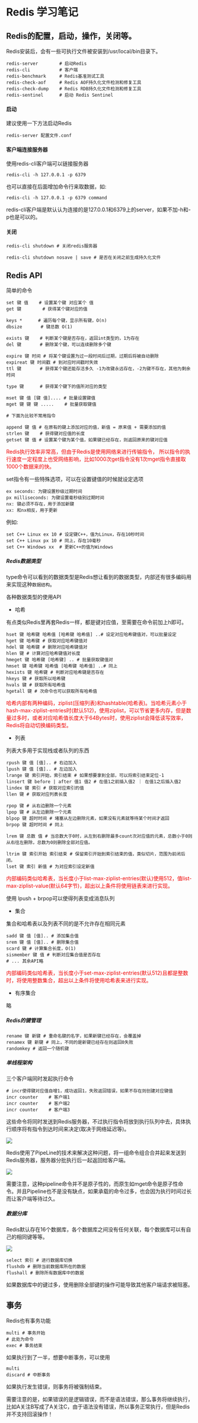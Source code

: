 # Redis 学习笔记

## Redis的配置，启动，操作，关闭等。

Redis安装后，会有一些可执行文件被安装到/usr/local/bin目录下。

```shell
redis-server        # 启动Redis
redis-cli           # 客户端
redis-benchmark     # Redis基准测试工具
redis-check-aof     # Redis AOF持久化文件检测和修复工具
redis-check-dump    # Redis RDB持久化文件检测和修复工具
redis-sentinel      # 启动 Redis Sentinel
```

#### 启动

建议使用一下方法启动Redis

```shell
redis-server 配置文件.conf
```

#### 客户端连接服务器

使用redis-cli客户端可以链接服务器

```shell
redis-cli -h 127.0.0.1 -p 6379
```

也可以直接在后面增加命令行来取数据，如: 

```shell
redis-cli -h 127.0.0.1 -p 6379 command
```

redis-cli客户端是默认认为连接的是127.0.0.1和6379上的server，如果不加-h和-p也是可以的。

#### 关闭

```shell
redis-cli shutdown # 关闭redis服务器
```

```shell
redis-cli shutdown nosave | save # 是否在关闭之前生成持久化文件
```

## Redis API

简单的命令

```shell
set 键 值    # 设置某个键 对应某个 值
get 键        # 获得某个键对应的值

keys *      # 遍历每个键，显示所有键，O(n)
dbsize       # 键总数 O(1)

exists 键    # 判断某个键是否存在，返回int类型的，1为存在
del 键       # 删除某个键，可以连续删除多个键

expire 键 时间 # 将某个键设置为过一段时间后过期，过期后将被自动删除
expireat 键 时间戳 # 到对应时间戳时失效
ttl 键       # 获得某个键还能存活多久 -1为改键永远存在，-2为键不存在，其他为剩余时间

type 键      # 获得某个键下的值所对应的类型

mset 键 值 [键 值].... # 批量设置键值
mget 键 键 键 .....    # 批量获取键值

# 下面为比较不常用指令

append 键 值 # 在原有的键上添加对应的值，新值 = 原来值 + 需要添加的值
strlen 键    # 获得键对应值的长度
getset 键 值 # 设置某个键为某个值，如果键已经存在，则返回原来的键对应值
```

<font color=F0000> Redis执行效率非常高，但由于Redis是使用网络来进行传输指令， 所以指令的执行速度一定程度上也受网络影响，比如1000次get指令没有1次mget指令直接取1000个数据来的快。</font>

set指令有一些特殊选项，可以在设置键值的时候就设定选项

```shell
ex seconds: 为键设置秒级过期时间
px milliseconds: 为键设置毫秒级别过期时间
nx: 键必须不存在，用于添加新键
xx: 和nx相反，用于更新
```

例如:

```shell
set C++ Linux ex 10 # 设定键C++，值为Linux，存在10秒时间
set C++ Linux px 10 # 同上，存在10毫秒
set C++ Windows xx  # 更新C++的值为Windows
```

##### Redis数据类型

type命令可以看到的数据类型是Redis想让看到的数据类型，内部还有很多编码用来实现这种`数据结构`。

各种数据类型的使用API

* 哈希

有点类似Redis里再套Redis一样，都是键对应值，至需要在命令前加上h即可。

```shell
hset 键 哈希键 哈希值 [哈希键 哈希值] ..# 设定对应哈希键值对，可以批量设定
hget 键 哈希键 # 获取对应哈希键值对
hdel 键 哈希键 # 删除对应哈希键值对
hlen 键 # 计算对应哈希键值对长度
hmeget 键 哈希键 [哈希键] .. # 批量获取键值对
hmset 键 哈希键 哈希值 [哈希键 哈希值] ..# 同上
hexists 键 哈希键 # 判断对应哈希键是否存在
hkeys 键 # 获取所以哈希键
hvals 键 # 获取所有哈希值
hgetall 键 # 次命令也可以获取所有哈希值
```

<font color=F0000> 哈希内部有两种编码，ziplist(压缩列表)和hashtable(哈希表)。当哈希元素小于hash-max-ziplist-entries时(默认512)，使用ziplist，可以节省更多内存，但是数量过多时，或者对应哈希值长度大于64Bytes时，使用ziplist会降低读写效率，Redis将自动切换编码类型。 </font>

* 列表

列表大多用于实现栈或者队列的东西

```shell
rpush 键 值 [值].. # 右边加入
lpush 键 值 [值].. # 左边加入
lrange 键 索引开始，索引结束 # 如果想要拿到全部，可以将索引结束定位-1
linsert 键 before | after 值1 值2 # 在值1之前插入值2 ｜ 在值1之后插入值2
lindex 键 索引 # 获取对应索引的值
llen 键 # 获取对应列表长度

rpop 键 # 从右边删除一个元素
lpop 键 # 从左边删除一个元素
blpop 键 超时时间 # 堵塞从左边删除元素，如果没有元素就等待某个时间才返回
brpop 键 超时时间 # 同上

lrem 键 总数 值 # 当总数大于0时，从左到右删除最多count次对应值的元素，总数小于0则从右往左删除，总数为0则删除全部对应值。

ltrim 键 索引开始 索引结束 # 保留索引开始到索引结束的值，类似切片，范围为前闭后闭。
lset 键 索引 新值 # 为对应索引设定新值
```

<font color=F0000> 内部编码类似哈希表，当长度小于list-max-ziplist-entries(默认)使用512，值list-max-ziplist-value(默认64字节)，超出以上条件将使用链表来进行实现。 </font>

使用 lpush + brpop可以使得列表变成消息队列

* 集合

集合和哈希表以及列表不同的是不允许存在相同元素

```shell
sadd 键 值 [值].. # 添加集合值
srem 键 值 [值].. # 删除集合值
scard 键 # 计算集合长度，O(1)
sismember 键 值 # 判断对应集合值是否存在
# ... 其余API略
```

<font color=F0000> 内部编码类似哈希表，当长度小于set-max-ziplist-entries(默认512)且都是整数时，将使用整数集合，超出以上条件将使用哈希表来进行实现。 </font>

* 有序集合

略

##### Redis的键管理

```shell
rename 键 新键 # 重命名键的名字，如果新键已经存在，会覆盖掉
renamex 键 新键 # 同上，不同的是新键已经存在则返回0失败
randomkey # 返回一个随机键
```

##### 单线程架构

三个客户端同时发起执行命令

```shell
# incr使得键对应值自增1，成功返回1，失败返回错误，如果不存在则创建对应键值
incr counter    # 客户端1
incr counter    # 客户端2
incr counter    # 客户端3
```

这些命令将同时发送到Redis服务器，不过执行指令将放到执行队列中去，具体执行顺序将有指令到达时间来决定(取决于网络延迟等)。

![](./pic/2.png)

Redis使用了PipeLine的技术来解决这种问题，将一组命令组合合并起来发送到Redis服务器，服务器分批执行后一起返回给客户端。

![](./pic/3.png)

需要注意，这种pipeline命令并不是原子性的，而原生如mget命令是原子性命令。并且Pipeline也不是没有缺点，如果承载的命令过多，也会因为执行时间过长而让客户端等待过久。


##### 数据分库

Redis默认存在16个数据库，各个数据库之间没有任何关联，每个数据库可以有自己的相同键等等。

![](./pic/1.png)

```shell
select 索引 # 进行数据库切换
flushdb # 删除当前数据库所在的数据
flushall # 删除所有数据库中的数据
```

如果数据库中的键过多，使用删除全部键的操作可能导致其他客户端请求被阻塞。


## 事务

Redis也有事务功能

```shell
multi # 事务开始
# 此处为命令
exec # 事务结束
```

如果执行到了一半，想要中断事务，可以使用

```shell
multi
discard # 中断事务
```

如果执行发生错误，则事务将被强制结束。

需要注意的是，如果错误的是逻辑错误，而不是语法错误，那么事务将继续执行，比如A关注B写成了A关注C，由于语法没有错误，所以事务正常执行，但是Redis并不支持回滚操作！









